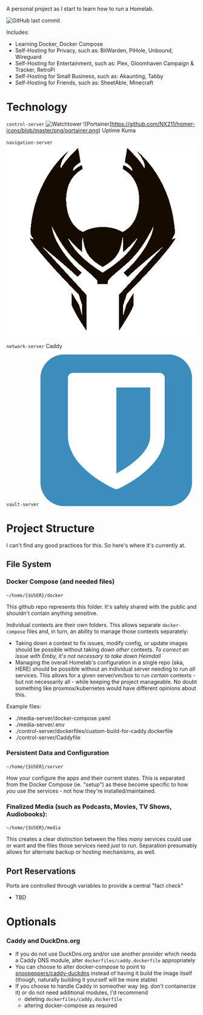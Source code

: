 A personal project as I start to learn how to run a Homelab. 

![GitHub last commit](https://img.shields.io/github/last-commit/jgwehr/homelab-docker)

Includes: 
- Learning Docker, Docker Compose
- Self-Hosting for Privacy, such as: BitWarden, PiHole, Unbound, Wireguard
- Self-Hosting for Entertainment, such as: Plex, Gloomhaven Campaign & Tracker, RetroPi
- Self-Hosting for Small Business, such as: Akaunting, Tabby
- Self-Hosting for Friends, such as: SheetAble, Minecraft

# Technology
`control-server`
![Watchtower](https://github.com/NX211/homer-icons/blob/master/png/watchtower.png)
![Portainer]https://github.com/NX211/homer-icons/blob/master/png/portainer.png)
Uptime Kuma

`navigation-server`
![Heimdall](https://github.com/NX211/homer-icons/blob/master/png/heimdall.png)

`network-server`
Caddy

`vault-server`
![Vaultwarden](https://github.com/NX211/homer-icons/blob/master/png/bitwarden.png)



# Project Structure
I can't find any good practices for this. So here's where it's currently at.

## File System
### Docker Compose (and needed files)
`~/home/{$USER}/docker`

This github repo represents this folder. It's safely shared with the public and shouldn't contain anything sensitive.

Individual contexts are their own folders. This allows separate `docker-compose` files and, in turn, an ability to manage those contexts separately:
- Taking down a context to fix issues, modify config, or update images should be possible without taking down *other* contexts. *To correct an issue with Emby, it's not necessary to take down Heimdall*
- Managing the overall Homelab's configuration in a single repo (aka, HERE) should be possible without an individual server needing to run *all* services. This allows for a given server/vm/box to run *certain* contexts - but not necessarily all - while keeping the project manageable. No doubt something like proxmox/kubernetes would have different opinions about this.

Example files:
- ./media-server/docker-compose.yaml
- ./media-server/.env
- ./control-server/dockerfiles/custom-build-for-caddy.dockerfile
- ./control-server/Caddyfile

### Persistent Data and Configuration
`~/home/{$USER}/server`

How your configure the apps and their current states. This is separated from the Docker Compose (ie. "setup") as these become specific to how *you* use the services - not how they're installed/maintained.


### Finalized Media (such as Podcasts, Movies, TV Shows, Audiobooks):
`~/home/{$USER}/media`

This creates a clear distinction between the files *many* services could use or want and the files those services need *just to run*. Separation presumably allows for alternate backup or hosting mechanisms, as well.



## Port Reservations
Ports are controlled through variables to provide a central "fact check"
* TBD


# Optionals
### Caddy and DuckDns.org
- If you do not use DuckDns.org and/or use another provider which needs a Caddy DNS module, alter `dockerfiles/caddy.dockerfile` appropriately
- You can choose to alter docker-compose to point to [snoopeppers/caddy-duckdns](https://hub.docker.com/repository/docker/snoopeppers/caddy-duckdns) instead of having it build the image itself (though, naturally building it yourself will be more stable)
- If you choose to handle Caddy in someother way (eg. don't containerize it) or do not need additional modules, I'd recommend
  - deleting `dockerfiles/caddy.dockerfile`
  - altering docker-compose as required
